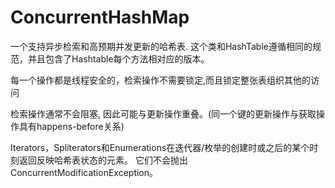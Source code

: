 # ConcurrentHashMap

一个支持异步检索和高预期并发更新的哈希表. 这个类和HashTable遵循相同的规范，并且包含了Hashtable每个方法相对应的版本。

每一个操作都是线程安全的，检索操作不需要锁定,而且锁定整张表组织其他的访问

检索操作通常不会阻塞, 因此可能与更新操作重叠。(同一个键的更新操作与获取操作具有happens-before关系)

Iterators，Spliterators和Enumerations在迭代器/枚举的创建时或之后的某个时刻返回反映哈希表状态的元素。 它们不会抛出ConcurrentModificationException。



